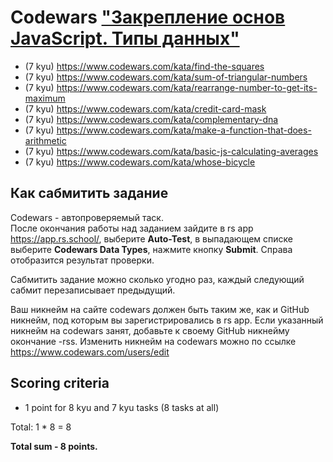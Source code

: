 # Codewars ["Закрепление основ JavaScript. Типы данных"](https://github.com/rolling-scopes-school/tasks/blob/master/stage0/modules/data-types)

* (7 kyu) https://www.codewars.com/kata/find-the-squares
* (7 kyu) https://www.codewars.com/kata/sum-of-triangular-numbers
* (7 kyu) https://www.codewars.com/kata/rearrange-number-to-get-its-maximum
* (7 kyu) https://www.codewars.com/kata/credit-card-mask
* (7 kyu) https://www.codewars.com/kata/complementary-dna
* (7 kyu) https://www.codewars.com/kata/make-a-function-that-does-arithmetic
* (7 kyu) https://www.codewars.com/kata/basic-js-calculating-averages
* (7 kyu) https://www.codewars.com/kata/whose-bicycle

## Как сабмитить задание
Codewars - автопроверяемый таск.  
После окончания работы над заданием зайдите в rs app https://app.rs.school/, выберите **Auto-Test**, в выпадающем списке выберите **Codewars Data Types**, нажмите кнопку **Submit**. Справа отобразится результат проверки.  

Сабмитить задание можно сколько угодно раз, каждый следующий сабмит перезаписывает предыдущий.

Ваш никнейм на сайте codewars должен быть таким же, как и GitHub никнейм, под которым вы зарегистрировались в rs app. Если указанный никнейм на codewars занят, добавьте к своему GitHub никнейму окончание -rss. Изменить никнейм на codewars можно по ссылке https://www.codewars.com/users/edit

## Scoring criteria

*  1 point for 8 kyu and 7 kyu tasks (8 tasks at all)

Total: 1 * 8 = 8

**Total sum - 8 points.**
